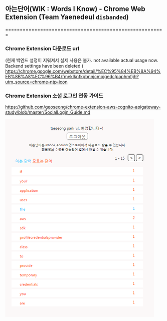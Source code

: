 ## 아는단어(WIK : Words I Know) - Chrome Web Extension (Team Yaenedeul `disbanded`)
=======================================================

### Chrome Extension 다운로드 url
(현재 백엔드 설정이 지워져서 실제 사용은 불가. not available actual usage now. Backend settings have been deleted )
https://chrome.google.com/webstore/detail/%EC%95%84%EB%8A%94%EB%8B%A8%EC%96%B4/fmeklknfkgbnnjcmojgedclpaphmfijh?utm_source=chrome-ntp-icon

### Chrome Extension 소셜 로그인 연동 가이드
https://github.com/geoseong/chrome-extension-aws-cognito-apigateway-study/blob/master/SocialLogin_Guide.md

![구성UI화면](preview/wik_ui_170527.png) 
